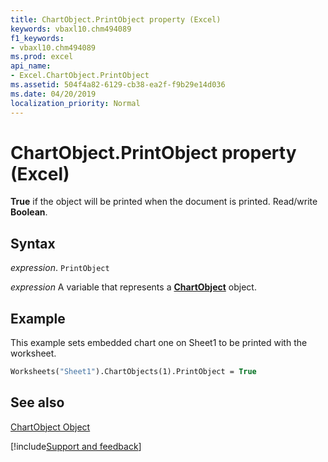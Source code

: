 ```yaml
---
title: ChartObject.PrintObject property (Excel)
keywords: vbaxl10.chm494089
f1_keywords:
- vbaxl10.chm494089
ms.prod: excel
api_name:
- Excel.ChartObject.PrintObject
ms.assetid: 504f4a82-6129-cb38-ea2f-f9b29e14d036
ms.date: 04/20/2019
localization_priority: Normal
---
```



# ChartObject.PrintObject property (Excel)

 **True** if the object will be printed when the document is printed. Read/write **Boolean**.


## Syntax

_expression_. `PrintObject`

_expression_ A variable that represents a **[ChartObject](Excel.ChartObject.md)** object.


## Example

This example sets embedded chart one on Sheet1 to be printed with the worksheet.


```vb
Worksheets("Sheet1").ChartObjects(1).PrintObject = True
```


## See also


[ChartObject Object](Excel.ChartObject.md)

[!include[Support and feedback](~/includes/feedback-boilerplate.md)]